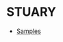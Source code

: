 # STUARY

+ [Samples](Samples/"https://github.com/Vanca-coded/STUARY/blob/main/Samples/samples.json")
